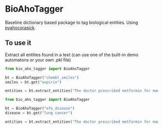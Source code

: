 # BioAhoTagger

Baseline dictionary based package to tag biological entities. Using [pyahocorasick](https://github.com/WojciechMula/pyahocorasick).

## To use it

Extract all entities found in a text (can use one of the built-in demo automatons or your own .pkl file)

```python
from bio_aho_tagger import BioAhoTagger

bt = BioAhoTagger("chembl_smiles")
smiles = bt.get("aspirin")

entities = bt.extract_entities("The doctor prescribed metformin for managing diabetes and suggested amoxicillin to treat the bacterial infection.")
```


```python
from bio_aho_tagger import BioAhoTagger

bt = BioAhoTagger("efo_disease")
disease = bt.get("lung cancer")

entities = bt.extract_entities("The doctor prescribed metformin for managing diabetes and suggested amoxicillin to treat the bacterial infection.")
```

